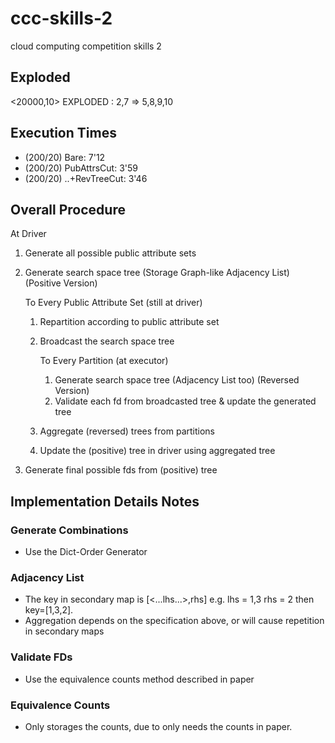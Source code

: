 # ccc-skills-2
cloud computing competition skills 2



## Exploded

<20000,10> EXPLODED : 2,7 => 5,8,9,10



## Execution Times

- (200/20) Bare: 7'12
- (200/20) PubAttrsCut: 3'59
- (200/20) ..+RevTreeCut: 3'46


## Overall Procedure

At Driver

1. Generate all possible public attribute sets

2. Generate search space tree (Storage Graph-like Adjacency List) (Positive Version)

   To Every Public Attribute Set (still at driver)

   1. Repartition according to public attribute set

   2. Broadcast the search space tree

      To Every Partition (at executor)

      1. Generate search space tree (Adjacency List too) (Reversed Version)
      2. Validate each fd from broadcasted tree & update the generated tree

   3. Aggregate (reversed) trees from partitions

   4. Update the (positive) tree in driver using aggregated tree

3. Generate final possible fds from (positive) tree




## Implementation Details Notes



### Generate Combinations

- Use the Dict-Order Generator



### Adjacency List

- The key in secondary map is [<...lhs...>,rhs] e.g. lhs = 1,3 rhs = 2 then key=[1,3,2].
- Aggregation depends on the specification above, or will cause repetition in secondary maps



### Validate FDs

- Use the equivalence counts method described in paper



### Equivalence Counts

- Only storages the counts, due to only needs the counts in paper.